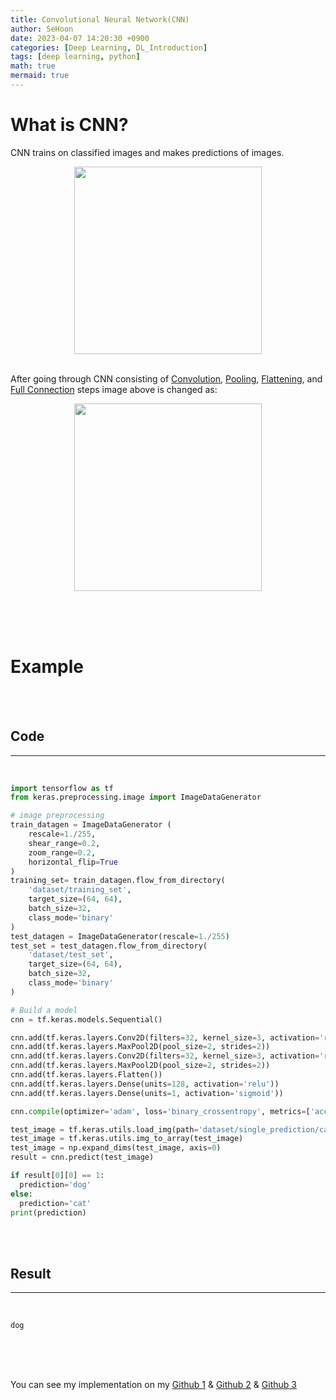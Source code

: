 ```yaml
---
title: Convolutional Neural Network(CNN)
author: SeHoon
date: 2023-04-07 14:20:30 +0900
categories: [Deep Learning, DL_Introduction]
tags: [deep learning, python]
math: true
mermaid: true
---
```


# What is CNN?
CNN trains on classified images and makes predictions of images.
<center>
<img src="https://user-images.githubusercontent.com/28240052/230618807-27c32f4f-f075-4cd9-b159-d454139b4339.png" width=300>
</center>
<br>

After going through CNN consisting of [Convolution](https://csh970605.github.io/posts/Convolution_Operation/), [Pooling](https://csh970605.github.io/posts/Pooling/), [Flattening](https://csh970605.github.io/posts/Flattening/), and [Full Connection](https://csh970605.github.io/posts/Full_Connection/) steps image above is changed as:
<center>
<img src="https://user-images.githubusercontent.com/28240052/230618829-5332cbf1-2c30-4349-8b85-ffd6c274bc4e.png" width=300>
</center>

<br><br><br>

# Example
<br><br>

## Code
---
<br>

```py
import tensorflow as tf
from keras.preprocessing.image import ImageDataGenerator

# image preprocessing
train_datagen = ImageDataGenerator (
    rescale=1./255,
    shear_range=0.2,
    zoom_range=0.2,
    horizontal_flip=True
)
training_set= train_datagen.flow_from_directory(
    'dataset/training_set',
    target_size=(64, 64),
    batch_size=32,
    class_mode='binary'
)
test_datagen = ImageDataGenerator(rescale=1./255)
test_set = test_datagen.flow_from_directory(
    'dataset/test_set',
    target_size=(64, 64),
    batch_size=32,
    class_mode='binary'
)

# Build a model
cnn = tf.keras.models.Sequential()

cnn.add(tf.keras.layers.Conv2D(filters=32, kernel_size=3, activation='relu', input_shape=[64,64,3]))
cnn.add(tf.keras.layers.MaxPool2D(pool_size=2, strides=2))
cnn.add(tf.keras.layers.Conv2D(filters=32, kernel_size=3, activation='relu'))
cnn.add(tf.keras.layers.MaxPool2D(pool_size=2, strides=2))
cnn.add(tf.keras.layers.Flatten())
cnn.add(tf.keras.layers.Dense(units=128, activation='relu'))
cnn.add(tf.keras.layers.Dense(units=1, activation='sigmoid'))

cnn.compile(optimizer='adam', loss='binary_crossentropy', metrics=['accuracy'])

test_image = tf.keras.utils.load_img(path='dataset/single_prediction/cat_or_dog_1.jpg', target_size=(64,64))
test_image = tf.keras.utils.img_to_array(test_image)
test_image = np.expand_dims(test_image, axis=0)
result = cnn.predict(test_image)

if result[0][0] == 1:
  prediction='dog'
else:
  prediction='cat'
print(prediction)
```
<br><br>

## Result
---
<br>

```
dog
```

<br><br><br>

You can see my implementation on my [Github 1](https://github.com/csh970605/Deep_Learning_A-Z/tree/main/Part%202%20-%20CNN/Section%205%20-%20Convolutional%20Neural%20Networks%20(CNN)/Python) & [Github 2](https://github.com/csh970605/Complete-Guide-on-TensorFlow-2.0/tree/main/Section%204) & [Github 3](https://github.com/csh970605/TensorFlow-2.0-Practical/tree/main/Section%205)